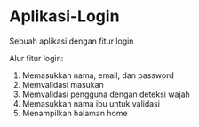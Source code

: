 # Aplikasi-Login
Sebuah aplikasi dengan fitur login

Alur fitur login:

  1. Memasukkan nama, email, dan password
  2. Memvalidasi masukan
  3. Memvalidasi pengguna dengan deteksi wajah
  4. Memasukkan nama ibu untuk validasi
  5. Menampilkan halaman home
  
